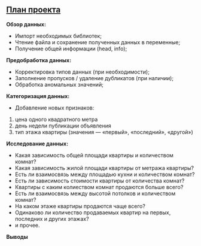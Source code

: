 ## <u>План проекта</u>

**Обзор данных:**
* Импорт необходимых библиотек;
* Чтение файла и сохранение полученных данных в переменные;
* Получение общей информации (head, info);

**Предобработка данных:**
* Корректировка типов данных (при необходимости);
* Заполнение пропусков / удаление дубликатов (при наличии);
* Обработка аномальных значений;

**Категоризация данных:**
* Добавление новых признаков:
1. цена одного квадратного метра
2. день недели публикации объявления
3. тип этажа квартиры (значения — «первый», «последний», «другой»)

**Исследование данных:**
* Какая зависимость общей площади квартиры и количеством комнат?
* Какая зависимость жилой площади квартиры от метража квартиры?
* Есть ли взаимосвязь между площадью кухни и количеством комнат?
* Есть ли зависимость стоимости квартиры от количества комнат?
* Квартиры с каким колиеством  комнат продаются больше всего?
* Есть ли взаимосвязь между высотой потолков и количеством комнат?
* На каком этаже квартиры продаются чаще всего?
* Одинаково ли количество продаваемых квартир на первых, последних и других этажах?
* и прочее.

**Выводы**
